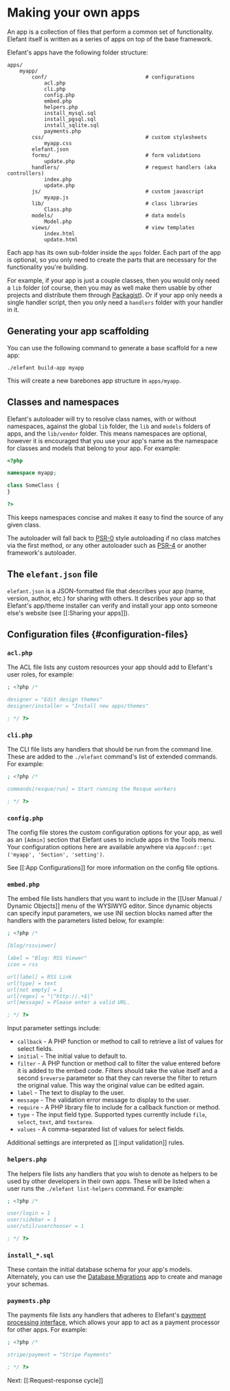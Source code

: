 # Making your own apps

An app is a collection of files that perform a common set of functionality. Elefant itself is written as a series of apps on top of the base framework.

Elefant's apps have the following folder structure:

	apps/
		myapp/
			conf/                                # configurations
				acl.php
				cli.php
				config.php
				embed.php
				helpers.php
				install_mysql.sql
				install_pgsql.sql
				install_sqlite.sql
				payments.php
			css/                                 # custom stylesheets
				myapp.css
			elefant.json
			forms/                               # form validations
				update.php
			handlers/                            # request handlers (aka controllers)
				index.php
				update.php
			js/                                  # custom javascript
				myapp.js
			lib/                                 # class libraries
				Class.php
			models/                              # data models
				Model.php
			views/                               # view templates
				index.html
				update.html

Each app has its own sub-folder inside the `apps` folder. Each part of the app is optional, so you only need to create the parts that are necessary for the functionality you're building.

For example, if your app is just a couple classes, then you would only need a `lib` folder (of course, then you may as well make them usable by other projects and distribute them through [Packagist](https://packagist.org/)). Or if your app only needs a single handler script, then you only need a `handlers` folder with your handler in it.

## Generating your app scaffolding

You can use the following command to generate a base scaffold for a new app:

	./elefant build-app myapp

This will create a new barebones app structure in `apps/myapp`.

## Classes and namespaces

Elefant's autoloader will try to resolve class names, with or without namespaces, against the global `lib` folder, the `lib` and `models` folders of apps, and the `lib/vendor` folder. This means namespaces are optional, however it is encouraged that you use your app's name as the namespace for classes and models that belong to your app. For example:

~~~php
<?php

namespace myapp;

class SomeClass {
}

?>
~~~

This keeps namespaces concise and makes it easy to find the source of any given class.

The autoloader will fall back to [PSR-0](http://www.php-fig.org/psr/psr-0/) style autoloading if no class matches via the first method, or any other autoloader such as [PSR-4](http://www.php-fig.org/psr/psr-4/) or another framework's autoloader.

## The `elefant.json` file

`elefant.json` is a JSON-formatted file that describes your app (name, version, author, etc.) for sharing with others. It describes your app so that Elefant's app/theme installer can verify and install your app onto someone else's website (see [[:Sharing your apps]]).

## Configuration files {#configuration-files}

### `acl.php`

The ACL file lists any custom resources your app should add to Elefant's user roles, for example:

~~~php
; <?php /*

designer = "Edit design themes"
designer/installer = "Install new apps/themes"

; */ ?>
~~~

### `cli.php`

The CLI file lists any handlers that should be run from the command line. These are added to the `./elefant` command's list of extended commands. For example:

~~~php
; <?php /*

commands[resque/run] = Start running the Resque workers

; */ ?>
~~~

### `config.php`

The config file stores the custom configuration options for your app, as well as an `[Admin]` section that Elefant uses to include apps in the Tools menu. Your configuration options here are available anywhere via `Appconf::get ('myapp', 'Section', 'setting')`.

See [[:App Configurations]] for more information on the config file options.

### `embed.php`

The embed file lists handlers that you want to include in the [[User Manual / Dynamic Objects]] menu of the WYSIWYG editor. Since dynamic objects can specify input parameters, we use INI section blocks named after the handlers with the parameters listed below, for example:

~~~php
; <?php /*

[blog/rssviewer]

label = "Blog: RSS Viewer"
icon = rss

url[label] = RSS Link
url[type] = text
url[not empty] = 1
url[regex] = "|^http://.+$|"
url[message] = Please enter a valid URL.

; */ ?>
~~~

Input parameter settings include:

* `callback` - A PHP function or method to call to retrieve a list of values for select fields.
* `initial` - The initial value to default to.
* `filter` - A PHP function or method call to filter the value entered before it is added to the embed code. Filters should take the value itself and a second `$reverse` parameter so that they can reverse the filter to return the original value. This way the original value can be edited again.
* `label` - The text to display to the user.
* `message` - The validation error message to display to the user.
* `require` - A PHP library file to include for a callback function or method.
* `type` - The input field type. Supported types currently include `file`, `select`, `text`, and `textarea`.
* `values` - A comma-separated list of values for select fields.

Additional settings are interpreted as [[:input validation]] rules.

### `helpers.php`

The helpers file lists any handlers that you wish to denote as helpers to be used by other developers in their own apps. These will be listed when a user runs the `./elefant list-helpers` command. For example:

~~~php
; <?php /*

user/login = 1
user/sidebar = 1
user/util/userchooser = 1

; */ ?>
~~~

### `install_*.sql`

These contain the initial database schema for your app's models. Alternately, you can use the [Database Migrations](https://github.com/jbroadway/migrate) app to create and manage your schemas.

### `payments.php`

The payments file lists any handlers that adheres to Elefant's [payment processing interface](https://github.com/jbroadway/stripe#creating-a-member-payment-or-subscription-form), which allows your app to act as a payment processor for other apps. For example:

~~~php
; <?php /*

stripe/payment = "Stripe Payments"

; */ ?>
~~~

Next: [[:Request-response cycle]]